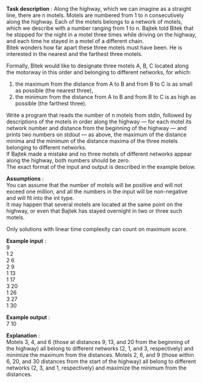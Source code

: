 **Task description** :
Along the highway, which we can imagine as a straight line, there are n motels. Motels are numbered from 1 to n consecutively along the highway.
Each of the motels belongs to a network of motels, which we describe with a number ranging from 1 to n. Bajtek told Bitek that he stopped for the night in a motel
three times while driving on the highway, and each time he stayed in a motel of a different chain.  
Bitek wonders how far apart these three motels must have been. He is interested in the nearest and the farthest three motels.

Formally, Bitek would like to designate three motels A, B, C located along the motorway in this order
and belonging to different networks, for which:  
1. the maximum from the distance from A to B and from B to C is as small as possible (the nearest three),  
2. the minimum from the distance from A to B and from B to C is as high as possible (the farthest three).

Write a program that reads the number of n motels from stdin, followed by descriptions of the motels in order along the highway — for each motel its network number
and distance from the beginning of the highway — and prints two numbers on stdout — as above, the maximum of the distance minima and the minimum of the distance maxima
of the three motels belonging to different networks.  
If Bajtek made a mistake and no three motels of different networks appear along the highway, both numbers should be zero.  
The exact format of the input and output is described in the example below.

**Assumptions** :  
You can assume that the number of motels will be positive and will not exceed one million, and all the numbers in the input will be non-negative and will fit into the int type.  
It may happen that several motels are located at the same point on the highway, or even that Bajtek has stayed overnight in two or three such motels.

Only solutions with linear time complexity can count on maximum score.

**Example input** :  
9  
1 2  
2 6  
2 9  
1 13  
1 17  
3 20  
1 26  
3 27  
1 30  

**Example output** :  
7 10

**Explanation** :  
Motels 3, 4, and 6 (those at distances 9, 13, and 20 from the beginning of the highway) all belong to different networks (2, 1, and 3, respectively) and minimize the maximum
from the distances. Motels 2, 6, and 9 (those within 6, 20, and 30 distances from the start of the highway) all belong to different networks (2, 3, and 1, respectively)
and maximize the minimum from the distances.

